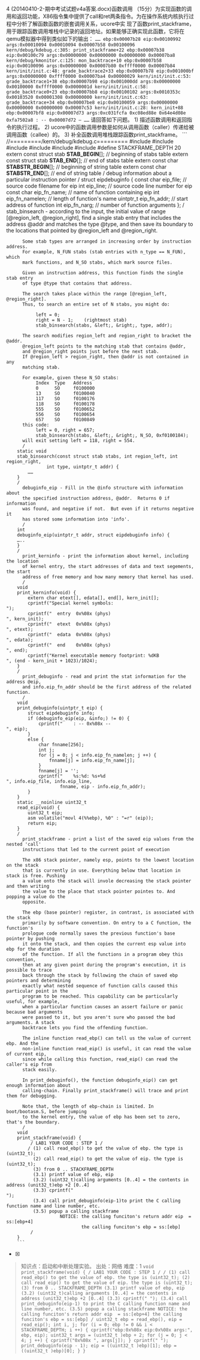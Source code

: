 4
(20140410-2-期中考试试题v4a答案.docx)函数调用
（15分）为实现函数的调用和返回功能，X86指令集中提供了call和ret两条指令。为在操作系统内核执行过程中分析了解函数函数的嵌套调用关系，ucore中实
现了函数print_stackframe，用于跟踪函数调用堆栈中记录的返回地址。如果能够正确实现此函数，它将在qemu模拟器中得到类似如下的输出：
    ```
	    ……
	    ebp:0x00007b28 eip:0x00100992 args:0x00010094 0x00010094 0x00007b58 0x00100096
	        kern/debug/kdebug.c:305: print_stackframe+22
	    ebp:0x00007b38 eip:0x00100c79 args:0x00000000 0x00000000 0x00000000 0x00007ba8
	        kern/debug/kmonitor.c:125: mon_backtrace+10
	    ebp:0x00007b58 eip:0x00100096 args:0x00000000 0x00007b80 0xffff0000 0x00007b84
	        kern/init/init.c:48: grade_backtrace2+33
	    ebp:0x00007b78 eip:0x001000bf args:0x00000000 0xffff0000 0x00007ba4 0x00000029
	        kern/init/init.c:53: grade_backtrace1+38
	    ebp:0x00007b98 eip:0x001000dd args:0x00000000 0x00100000 0xffff0000 0x0000001d
	        kern/init/init.c:58: grade_backtrace0+23
	    ebp:0x00007bb8 eip:0x00100102 args:0x0010353c 0x00103520 0x00001308 0x00000000
	        kern/init/init.c:63: grade_backtrace+34
	    ebp:0x00007be8 eip:0x00100059 args:0x00000000 0x00000000 0x00000000 0x00007c53
	        kern/init/init.c:28: kern_init+88
	    ebp:0x00007bf8 eip:0x00007d73 args:0xc031fcfa 0xc08ed88e 0x64e4d08e 0xfa7502a8
	    : -- 0x00007d72 –
	    ……
	    ```
	请回答如下问题。
	1) 描述函数调用和返回指令的执行过程。
	2) ucore中的函数调用参数是如何从调用函数（caller）传递给被调用函数（callee）的。
	3) 补全函数调用堆栈跟踪函数print_stackframe。
	    ```
	    //=========/kern/debug/kdebug.c=========
	    #include
	    #include
	    #include
	    #include
	    #include
	    #include
	    #define STACKFRAME_DEPTH 20
	    extern const struct stab __STAB_BEGIN__[];  // beginning of stabs table
	    extern const struct stab __STAB_END__[];    // end of stabs table
	    extern const char __STABSTR_BEGIN__[];      // beginning of string table
	    extern const char __STABSTR_END__[];        // end of string table
	    / debug information about a particular instruction pointer /
	    struct eipdebuginfo {
	        const char eip_file;                   // source code filename for eip
	        int eip_line;                           // source code line number for eip
	        const char eip_fn_name;                // name of function containing eip
	        int eip_fn_namelen;                     // length of function's name
	        uintptr_t eip_fn_addr;                  // start address of function
	        int eip_fn_narg;                        // number of function arguments
	    };
	    / 
	      stab_binsearch - according to the input, the initial value of
	      range [@region_left, @region_right], find a single stab entry
	      that includes the address @addr and matches the type @type,
	      and then save its boundary to the locations that pointed
	      by @region_left and @region_right.
	     
	      Some stab types are arranged in increasing order by instruction address.
	      For example, N_FUN stabs (stab entries with n_type == N_FUN), which
	      mark functions, and N_SO stabs, which mark source files.
	     
	      Given an instruction address, this function finds the single stab entry
	      of type @type that contains that address.
	     
	      The search takes place within the range [@region_left, @region_right].
	      Thus, to search an entire set of N stabs, you might do:
	     
	           left = 0;
	           right = N - 1;    (rightmost stab)
	           stab_binsearch(stabs, &left;, &right;, type, addr);
	     
	      The search modifies region_left and region_right to bracket the @addr.
	      @region_left points to the matching stab that contains @addr,
	      and @region_right points just before the next stab.
	      If @region_left > region_right, then @addr is not contained in any
	      matching stab.
	     
	      For example, given these N_SO stabs:
	           Index  Type   Address
	           0      SO     f0100000
	           13     SO     f0100040
	           117    SO     f0100176
	           118    SO     f0100178
	           555    SO     f0100652
	           556    SO     f0100654
	           657    SO     f0100849
	      this code:
	           left = 0, right = 657;
	           stab_binsearch(stabs, &left;, &right;, N_SO, 0xf0100184);
	      will exit setting left = 118, right = 554.
	      /
	    static void
	    stab_binsearch(const struct stab stabs, int region_left, int region_right,
	               int type, uintptr_t addr) {
	        ……
	    }
	    / 
	      debuginfo_eip - Fill in the @info structure with information about
	      the specified instruction address, @addr.  Returns 0 if information
	      was found, and negative if not.  But even if it returns negative it
	      has stored some information into 'info'.
	      /
	    int
	    debuginfo_eip(uintptr_t addr, struct eipdebuginfo info) {
	    …..
	    }
	    / 
	      print_kerninfo - print the information about kernel, including the location
	      of kernel entry, the start addresses of data and text segements, the start
	      address of free memory and how many memory that kernel has used.
	      /
	    void
	    print_kerninfo(void) {
	        extern char etext[], edata[], end[], kern_init[];
	        cprintf("Special kernel symbols:
	");
	        cprintf("  entry  0x%08x (phys)
	", kern_init);
	        cprintf("  etext  0x%08x (phys)
	", etext);
	        cprintf("  edata  0x%08x (phys)
	", edata);
	        cprintf("  end    0x%08x (phys)
	", end);
	        cprintf("Kernel executable memory footprint: %dKB
	", (end - kern_init + 1023)/1024);
	    }
	    / 
	      print_debuginfo - read and print the stat information for the address @eip,
	      and info.eip_fn_addr should be the first address of the related function.
	      /
	    void
	    print_debuginfo(uintptr_t eip) {
	        struct eipdebuginfo info;
	        if (debuginfo_eip(eip, &info;) != 0) {
	            cprintf("    : -- 0x%08x --
	", eip);
	        }
	        else {
	            char fnname[256];
	            int j;
	            for (j = 0; j < info.eip_fn_namelen; j ++) {
	                fnname[j] = info.eip_fn_name[j];
	            }
	            fnname[j] = ' ';
	            cprintf("    %s:%d: %s+%d
	", info.eip_file, info.eip_line,
	                    fnname, eip - info.eip_fn_addr);
	        }
	    }
	    static __noinline uint32_t
	    read_eip(void) {
	        uint32_t eip;
	        asm volatile("movl 4(%%ebp), %0" : "=r" (eip));
	        return eip;
	    }
	    / 
	      print_stackframe - print a list of the saved eip values from the nested 'call'
	      instructions that led to the current point of execution
	     
	      The x86 stack pointer, namely esp, points to the lowest location on the stack
	      that is currently in use. Everything below that location in stack is free. Pushing
	      a value onto the stack will invole decreasing the stack pointer and then writing
	      the value to the place that stack pointer pointes to. And popping a value do the
	      opposite.
	     
	      The ebp (base pointer) register, in contrast, is associated with the stack
	      primarily by software convention. On entry to a C function, the function's
	      prologue code normally saves the previous function's base pointer by pushing
	      it onto the stack, and then copies the current esp value into ebp for the duration
	      of the function. If all the functions in a program obey this convention,
	      then at any given point during the program's execution, it is possible to trace
	      back through the stack by following the chain of saved ebp pointers and determining
	      exactly what nested sequence of function calls caused this particular point in the
	      program to be reached. This capability can be particularly useful, for example,
	      when a particular function causes an assert failure or panic because bad arguments
	      were passed to it, but you aren't sure who passed the bad arguments. A stack
	      backtrace lets you find the offending function.
	     
	      The inline function read_ebp() can tell us the value of current ebp. And the
	      non-inline function read_eip() is useful, it can read the value of current eip,
	      since while calling this function, read_eip() can read the caller's eip from
	      stack easily.
	     
	      In print_debuginfo(), the function debuginfo_eip() can get enough information about
	      calling-chain. Finally print_stackframe() will trace and print them for debugging.
	     
	      Note that, the length of ebp-chain is limited. In boot/bootasm.S, before jumping
	      to the kernel entry, the value of ebp has been set to zero, that's the boundary.
	      /
	    void
	    print_stackframe(void) {
	         / LAB1 YOUR CODE : STEP 1 /
	        / (1) call read_ebp() to get the value of ebp. the type is (uint32_t);
	          (2) call read_eip() to get the value of eip. the type is (uint32_t);
	          (3) from 0 .. STACKFRAME_DEPTH
	          (3.1) printf value of ebp, eip
	          (3.2) (uint32_t)calling arguments [0..4] = the contents in address (unit32_t)ebp +2 [0..4]
	          (3.3) cprintf("
	");
	          (3.4) call print_debuginfo(eip-1)to print the C calling function name and line number, etc.
	          (3.5) popup a calling stackframe
	                    NOTICE: the calling funciton's return addr eip  = ss:[ebp+4]
	                            the calling funciton's ebp = ss:[ebp]
	         /
	    }
	    ```
    
- [x]  

> 知识点：启动和中断处理实验。
> 出处：网络
> 难度：1
>     ```
>     void
>     print_stackframe(void) {
>          / LAB1 YOUR CODE : STEP 1 /
>          / (1) call read_ebp() to get the value of ebp. the type is (uint32_t);
>            (2) call read_eip() to get the value of eip. the type is (uint32_t);
>            (3) from 0 .. STACKFRAME_DEPTH
>               (3.1) printf value of ebp, eip
>               (3.2) (uint32_t)calling arguments [0..4] = the contents in address (unit32_t)ebp +2 [0..4]
>               (3.3) cprintf("
> ");
>               (3.4) call print_debuginfo(eip-1) to print the C calling function name and line number, etc.
>               (3.5) popup a calling stackframe
>                      NOTICE: the calling funciton's return addr eip  = ss:[ebp+4]
>                              the calling funciton's ebp = ss:[ebp]
>           /
>         uint32_t ebp = read_ebp(), eip = read_eip();
>         int i, j;
>         for (i = 0; ebp != 0 && i < STACKFRAME_DEPTH; i ++) {
>             cprintf("ebp:0x%08x eip:0x%08x args:", ebp, eip);
>             uint32_t args = (uint32_t )ebp + 2;
>             for (j = 0; j < 4; j ++) {
>                 cprintf("0x%08x ", args[j]);
>             }
>             cprintf("
> ");
>             print_debuginfo(eip - 1);
>             eip = ((uint32_t )ebp)[1];
>             ebp = ((uint32_t )ebp)[0];
>         }
>     }
>     ```
>     
